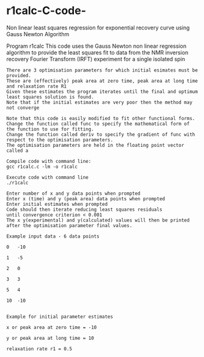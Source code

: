# r1calc-C-code-
Non linear least squares regression for exponential recovery curve using Gauss Newton Algorithm

Program r1calc 
	This code uses the Gauss Newton non linear regression algorithm 
	to provide the least squares fit to data from the NMR 
	inversion recovery Fourier Transform (IRFT) experiment for a single isolated spin 
 
	There are 3 optimisation parameters for which initial esimates must be provided.
	These are (effectively) peak area at zero time, peak area at long time and relaxation rate R1
	Given these estimates the program iterates until the final and optimum least squares solution is found.
	Note that if the initial estimates are very poor then the method may not converge

	Note that this code is easily modified to fit other functional forms.
	Change the function called func to specify the mathematical form of the function to use for fitting. 
	Change the function called deriv to specify the gradient of func with respect to the optimisation parameters. 
	The optimisation parameters are held in the floating point vector called a

	Compile code with command line:
	gcc r1calc.c -lm -o r1calc

	Execute code with command line 
	./r1calc 

	Enter number of x and y data points when prompted
	Enter x (time) and y (peak area) data points when prompted 
	Enter initial estimates when prompted 
	Code should then iterate reducing least squares residuals 
	until convergence criterion < 0.001 
	The x y(experimental) and y(calculated) values will then be printed
	after the optimisation parameter final values. 

	Example input data - 6 data points
	
	0 	-10
	
	1 	-5
	
	2 	0
	
	3 	3
	
	5 	4
	
	10 	-10
	

	Example for initial parameter estimates
	
	x or peak area at zero time = -10
	
	y or peak area at long time = 10
	
	relaxation rate r1 = 0.5
	


